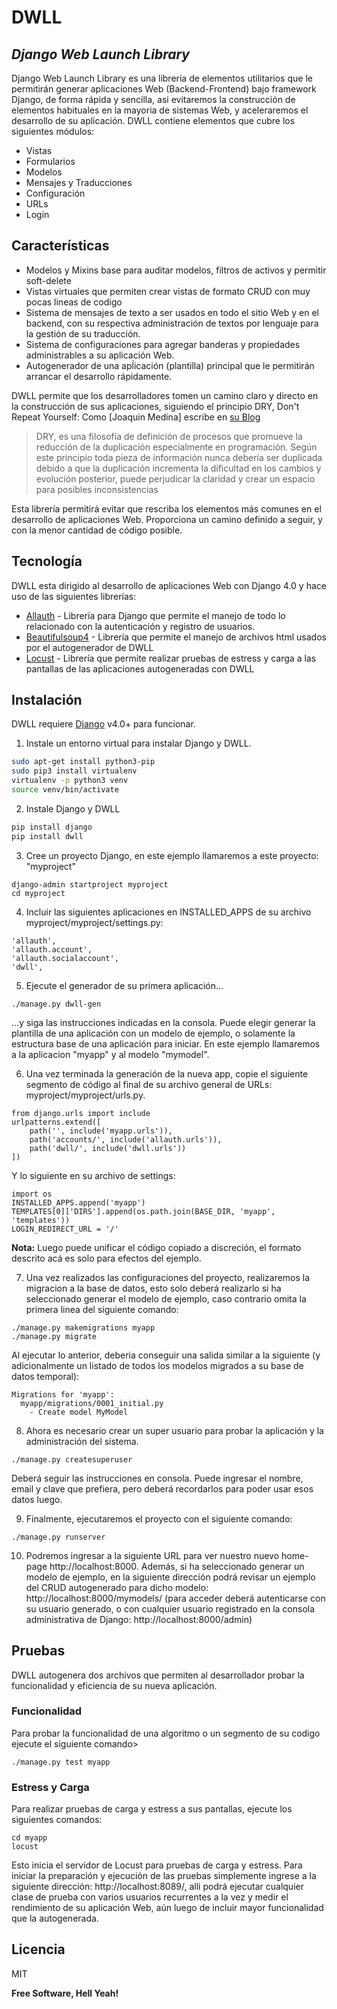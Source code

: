 # DWLL
## _Django Web Launch Library_

Django Web Launch Library es una librería de elementos utilitarios que le permitirán generar aplicaciones Web (Backend-Frontend) bajo framework Django, de forma rápida y sencilla, asi evitaremos la construcción de elementos habituales en la mayoria de sistemas Web, y aceleraremos el desarrollo de su aplicación. DWLL contiene elementos que cubre los siguientes módulos:

- Vistas
- Formularios
- Modelos
- Mensajes y Traducciones
- Configuración
- URLs
- Login

## Características

- Modelos y Mixins base para auditar modelos, filtros de activos y permitir soft-delete
- Vistas virtuales que permiten crear vistas de formato CRUD con muy pocas lineas de codigo
- Sistema de mensajes de texto a ser usados en todo el sitio Web y en el backend, con su respectiva administración de textos por lenguaje para la gestión de su traducción.
- Sistema de configuraciones para agregar banderas y propiedades administrables a su aplicación Web.
- Autogenerador de una apĺicación (plantilla) principal que le permitirán arrancar el desarrollo rápidamente.

DWLL permite que los desarrolladores tomen un camino claro y directo en la construcción de sus aplicaciones, siguiendo el principio DRY, Don't Repeat Yourself:
Como [Joaquin Medina] escribe en [su Blog][df1]

> DRY, es una filosofía de definición de procesos que 
> promueve la reducción de la duplicación especialmente 
> en programación. Según este principio toda pieza de 
> información nunca debería ser duplicada debido a que 
> la duplicación incrementa la dificultad en los cambios 
> y evolución posterior, puede perjudicar la claridad 
> y crear un espacio para posibles inconsistencias

Esta librería permitirá evitar que rescriba los elementos más comunes en el desarrollo de aplicaciones Web. Proporciona un camino definido a seguir, y con la menor cantidad de código posible.

## Tecnología

DWLL esta dirigido al desarrollo de aplicaciones Web con Django 4.0 y hace uso de las siguientes librerías:

- [Allauth] - Librería para Django que permite el manejo de todo lo relacionado con la autenticación y registro de usuarios.
- [Beautifulsoup4] - Librería que permite el manejo de archivos html usados por el autogenerador de DWLL
- [Locust] - Librería que permite realizar pruebas de estress y carga a las pantallas de las aplicaciones autogeneradas con DWLL

## Instalación

DWLL requiere [Django](https://docs.djangoproject.com/en/4.0/releases/4.0/) v4.0+ para funcionar.

1. Instale un entorno virtual para instalar Django y DWLL.

```sh
sudo apt-get install python3-pip
sudo pip3 install virtualenv 
virtualenv -p python3 venv
source venv/bin/activate
```

2. Instale Django y DWLL

```sh
pip install django
pip install dwll
```

3. Cree un proyecto Django, en este ejemplo llamaremos a este proyecto: "myproject"

```
django-admin startproject myproject
cd myproject
```

4. Incluir las siguientes aplicaciones en INSTALLED_APPS de su archivo myproject/myproject/settings.py:

```
'allauth',
'allauth.account',
'allauth.socialaccount',
'dwll',
```

5. Ejecute el generador de su primera aplicación...

```
./manage.py dwll-gen
```

...y siga las instrucciones indicadas en la consola. Puede elegir generar la plantilla de una aplicación con un modelo de ejemplo, o solamente la estructura base de una aplicación para iniciar. En este ejemplo llamaremos a la aplicacion "myapp" y al modelo "mymodel".

6. Una vez terminada la generación de la nueva app, copie el siguiente segmento de código al final de su archivo general de URLs: myproject/myproject/urls.py. 

```
from django.urls import include
urlpatterns.extend([
    path('', include('myapp.urls')),
    path('accounts/', include('allauth.urls')),
    path('dwll/', include('dwll.urls'))
])
```

Y lo siguiente en su archivo de settings:

```
import os
INSTALLED_APPS.append('myapp')
TEMPLATES[0]['DIRS'].append(os.path.join(BASE_DIR, 'myapp', 'templates'))
LOGIN_REDIRECT_URL = '/'
```

**Nota:** Luego puede unificar el código copiado a discreción, el formato descrito acá es solo para efectos del ejemplo.

7. Una vez realizados las configuraciones del proyecto, realizaremos la migracion a la base de datos, esto solo deberá realizarlo si ha seleccionado generar el modelo de ejemplo, caso contrario omita la primera linea del siguiente comando:

```
./manage.py makemigrations myapp
./manage.py migrate
```

Al ejecutar lo anterior, deberia conseguir una salida similar a la siguiente (y adicionalmente un listado de todos los modelos migrados a su base de datos temporal):

```
Migrations for 'myapp':
  myapp/migrations/0001_initial.py
    - Create model MyModel
```

8. Ahora es necesario crear un super usuario para probar la aplicación y la administración del sistema.
```
./manage.py createsuperuser
```

Deberá seguir las instrucciones en consola. Puede ingresar el nombre, email y clave que prefiera, pero deberá recordarlos para poder usar esos datos luego.

9. Finalmente, ejecutaremos el proyecto con el siguiente comando:
```
./manage.py runserver
```

10. Podremos ingresar a la siguiente URL para ver nuestro nuevo home-page http://localhost:8000. Además, si ha seleccionado generar un modelo de ejemplo, en la siguiente dirección podrá revisar un ejemplo del CRUD autogenerado para dicho modelo: http://localhost:8000/mymodels/ (para acceder deberá autenticarse con su usuario generado, o con cualquier usuario registrado en la consola administrativa de Django: http://localhost:8000/admin)

## Pruebas
DWLL autogenera dos archivos que permiten al desarrollador probar la funcionalidad y eficiencia de su nueva aplicación.

### Funcionalidad
Para probar la funcionalidad de una algoritmo o un segmento de su codigo ejecute el siguiente comando>
```
./manage.py test myapp
```

### Estress y Carga
Para realizar pruebas de carga y estress a sus pantallas, ejecute los siguientes comandos:
```
cd myapp
locust
```
Esto inicia el servidor de Locust para pruebas de carga y estress. Para iniciar la preparación y ejecución de las pruebas simplemente ingrese a la siguiente dirección: http://localhost:8089/, alli podrá ejecutar cualquier clase de prueba con varios usuarios recurrentes a la vez y medir el rendimiento de su aplicación Web, aún luego de incluir mayor funcionalidad que la autogenerada.

## Licencia

MIT

**Free Software, Hell Yeah!**

[//]: # (These are reference links used in the body of this note and get stripped out when the markdown processor does its job. There is no need to format nicely because it shouldn't be seen. Thanks SO - http://stackoverflow.com/questions/4823468/store-comments-in-markdown-syntax)

   [Allauth]: <https://django-allauth.readthedocs.io/en/latest/overview.html>
   [Beautifulsoup4]: <https://pypi.org/project/beautifulsoup4/>
   [dwll]: <https://github.com/jimuisrael/dwll>
   [df1]: <http://joaquin.medina.name/web2008/documentos/informatica/documentacion/logica/OOP/Principios/2012_07_30_OopNoTeRepitas.html>
   [Locust]: <https://locust.io/>
   